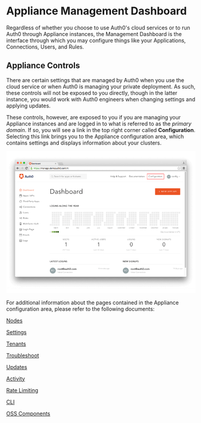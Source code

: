 # Appliance Management Dashboard

Regardless of whether you choose to use Auth0's cloud services or to run Auth0 through Appliance instances, the Management Dashboard is the interface through which you may configure things like your Applications, Connections, Users, and Rules.

## Appliance Controls

There are certain settings that are managed by Auth0 when you use the cloud service or when Auth0 is managing your private deployment. As such, these controls will not be exposed to you directly, though in the latter instance, you would work with Auth0 engineers when changing settings and applying updates.

These controls, however, are exposed to you if you are managing your Appliance instances and are logged in to what is referred to as the *primary domain*. If so, you will see a link in the top right corner called **Configuration**. Selecting this link brings you to the Appliance configuration area, which contains settings and displays information about your clusters.

![](/media/articles/appliance/dashboard/primary-dashboard.png)

For additional information about the pages contained in the Appliance configuration area, please refer to the following documents:

[Nodes](/appliance/dashboard/nodes)

[Settings](/appliance/dashboard/settings)

[Tenants](/appliance/dashboard/tenants)

[Troubleshoot](/appliance/dashboard/troubleshoot)

[Updates](/appliance/dashboard/updates)

[Activity](/appliance/dashboard/activity)

[Rate Limiting](/appliance/dashboard/rate-limiting)

[CLI](/appliance/dashboard/cli)

[OSS Components](/appliance/dashboard/oss-components)
